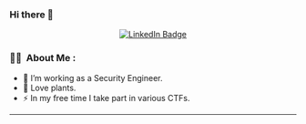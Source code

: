 ### Hi there 👋

<p align="center">
<a href="https://www.linkedin.com/in/akzharkyn-duisembiyeva"><img src="https://img.shields.io/badge/LinkedIn-blue?style=for-the-badge&logo=linkedin&logoColor=white" alt="LinkedIn Badge"></a>
</p>

### :woman_technologist: &nbsp;About Me :

- 🔭 I’m working as a Security Engineer.
- 🌱 Love plants.
- ⚡ In my free time I take part in various CTFs.

---

